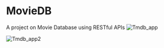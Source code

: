 # MovieDB

A project on Movie Database using RESTful APIs
![Tmdb_app](https://user-images.githubusercontent.com/39856020/203070142-6873b10e-a3ac-433f-9122-9f537332a675.png)

![Tmdb_app2](https://user-images.githubusercontent.com/39856020/203071510-7e071ae2-ca7f-4cba-a9d5-520138f34a56.png)
